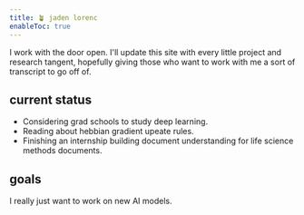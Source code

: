 ```yaml
---
title: 🪴 jaden lorenc
enableToc: true
---
```



I work with the door open. I'll update this site with every little project and research tangent, hopefully giving those who want to work with me a sort of transcript to go off of.

## current status
- Considering grad schools to study deep learning. 
- Reading about hebbian gradient upeate rules.
- Finishing an internship building document understanding for life science methods documents.

## goals
I really just want to work on new AI models.